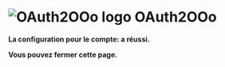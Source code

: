 # ![OAuth2OOo logo][1] OAuth2OOo

**La configuration pour le compte: <span id="user"></span> a réussi.**

**Vous pouvez fermer cette page.**

[1]: <https://prrvchr.github.io/OAuth2OOo/img/OAuth2OOo.png>

<script type="module" src="./oauth2.js"></script>
